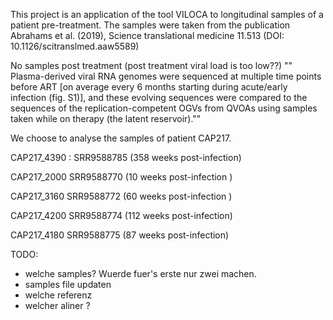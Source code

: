 This project is an application of the tool VILOCA to longitudinal samples of a patient pre-treatment.
The samples were taken from the publication Abrahams et al. (2019), Science translational medicine 11.513 (DOI: 10.1126/scitranslmed.aaw5589)


No samples post treatment (post treatment viral load is too low??)
""
Plasma-derived viral RNA genomes were sequenced at multiple time points before ART [on average every 6 months starting during acute/early infection (fig. S1)], and these evolving sequences were compared to the sequences of the replication-competent OGVs from QVOAs using samples taken while on therapy (the latent reservoir).""


We choose to analyse the samples of patient CAP217.


CAP217_4390 : SRR9588785 (358 weeks post-infection)

CAP217_2000  SRR9588770 (10 weeks post-infection )

CAP217_3160   SRR9588772 (60 weeks post-infection )

CAP217_4200   SRR9588774 (112 weeks post-infection)

CAP217_4180  SRR9588775  (87 weeks post-infection)


TODO:
- welche samples? Wuerde fuer's erste nur zwei machen.
- samples file updaten
- welche referenz
- welcher aliner ?
